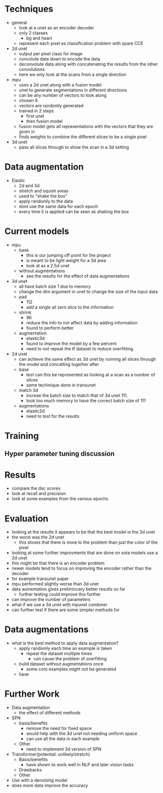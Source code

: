 # Techniques
- general
  - look at a unet as an encoder decoder
  - only 2 classes
    - bg and heart
  - represent each pixel as classification problem with spare CCE
- 2d unet
  - output per pixel class for image
  - convolute data down to encode the data
  - deconvolute data along with concatenating the results from the other convolutions
  - here we only look at the scans from a single direction
- mpu
  - uses a 2d unet along with a fusion model
  - unet to generate segmentations in different directions
  - can be any number of vectors to look along
  - chosen 6
  - vectors are randomly generated
  - trained in 2 steps
    - first unet
    - then fusion model
  - fusion model gets all representations with the vectors that they are given in
  - finds weights to combine the different slices to be a single pixel 
- 3d unet
  - pass all slices through to show the scan in a 3d setting

# Data augmentation
- Elastic
  - 2d and 3d
  - stretch and squish areas
  - used to "shake the box"
  - apply randomly to the data
  - dont use the same data for each epoch
  - every time it is applied can be seen as shaking the box
# Current models
- mpu
  - base
    - this is our jumping off point for the project
    - is meant to be light weight for a 3d area
    - look at as a 2.5d unet
  - without augmentations
    - see the results for the effect of data augmentations
- 3d unet
  - all have batch size 1 due to memory
  - change the dim argument in unet to change the size of the input data
  - pad
    - 112
    - add a single all zero slice to the information
  - shrink
    - 96
    - reduce the info to not affect data by adding information
    - found to perform better
  - augmentation
    - elastic3d
    - found to improve the model by a few percent
    - need to not repeat the tf dataset to reduce overfitting
- 2d unet
  - can achieve the same effect as 3d unet by running all slices through the model and concatting together after
  - base
    - test can this be represented as looking at a scan as a number of slices
    - same techinique done in transunet
  - match 3d
    - increae the batch size to match that of 3d unet 111.
    - took too much memory to have the correct batch size of 111
  - augmentations
    - elastic2d
    - need to test for the results
# Training
## Hyper parameter tuning discussion

# Results
- compare the dsc scores
- look at recall and precision
- look at some examples from the various epochs

# Evaluation
- looking at the results it appears to be that the best model is the 3d unet
- the worst was the 2d unet
  - this shows that there is more to the problem than just the color of the pixel
- looking at some further improvments that are done on sota models use a 2d unet
- this might be that there is an encoder problem
- newer models tend to focus on improving the encoder rather than the decoder
- for example transunet paper 
- mpu performed slightly worse than 3d unet
- data aumentation gives prelimincary better results so far
  - further testing could improve this further
- can improve the number of parameters
- what if we use a 3d unet with mpunet combiner
- can further test if there are some simpler methods for 



# Data augmentations
- what is the best method to apply data augmentation?
  - apply randomly each time an example is taken
    - repeat the dataset multiple times
      - can cause the problem of overfitting
  - build dataset without augmentations once
    - some core examples might not be generated
  - have 

# Further Work
- Data augmentation
  - the effect of different methods
- SPN
  - basis/benefits
    - remove the need for fixed space
    - would help with the 3d unet not needing uniform space
    - can use all the data in each example
  - Other
    - need to implement 3d version of SPN
- Transformer(potential: unlikely/stretch)
  - Basis/benefits
    - have shown to work well in NLP and later vision tasks
  - Drawbacks
  - Other
- Use with a denoising model
- does more data improve the accuracy